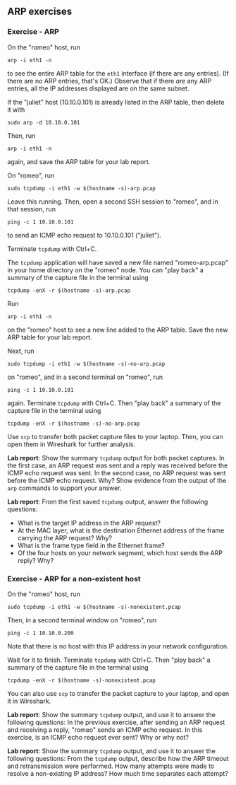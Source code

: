 ## ARP exercises

### Exercise - ARP

On the "romeo" host, run

```
arp -i eth1 -n
```

to see the entire ARP table for the `eth1` interface (if there are any entries).  (If there are no ARP entries, that's OK.) Observe that if there *are* any ARP entries, all the IP addresses displayed are on the same subnet. 

If the "juliet" host (10.10.0.101) is already listed in the ARP table, then delete it with

```
sudo arp -d 10.10.0.101
```

Then, run 


```
arp -i eth1 -n
```

again, and save the ARP table for your lab report.


On "romeo", run

```
sudo tcpdump -i eth1 -w $(hostname -s)-arp.pcap
```

Leave this running. Then, open a second SSH session to "romeo", and in that session, run

```
ping -c 1 10.10.0.101
```

to send an ICMP echo request to 10.10.0.101 ("juliet").

Terminate `tcpdump` with Ctrl+C. 

The `tcpdump` application will have saved a new file named "romeo-arp.pcap" in your home directory on the "romeo" node. You can "play back" a summary of the capture file in the terminal using


```
tcpdump -enX -r $(hostname -s)-arp.pcap
```


Run 

```
arp -i eth1 -n
```

on the "romeo" host to see a new line added to the ARP table. Save the new ARP table for your lab report.

Next, run

```
sudo tcpdump -i eth1 -w $(hostname -s)-no-arp.pcap
```

on "romeo", and in a second terminal on "romeo", run

```
ping -c 1 10.10.0.101
```

again. Terminate `tcpdump` with Ctrl+C. Then "play back" a summary of the capture file in the terminal using

```
tcpdump -enX -r $(hostname -s)-no-arp.pcap
```


Use `scp` to transfer both packet capture files to your laptop. Then, you can open them in Wireshark for further analysis.


**Lab report**: Show the summary `tcpdump` output for both packet captures. In the first case, an ARP request was sent and a reply was received before the ICMP echo request was sent. In the second case, no ARP request was sent before the ICMP echo request. Why? Show evidence from the output of the `arp` commands to support your answer.

**Lab report**: From the first saved `tcpdump` output, answer the following questions:

* What is the target IP address in the ARP request?
* At the MAC layer, what is the destination Ethernet address of the frame carrying the ARP request? Why?
* What is the frame type field in the Ethernet frame?
* Of the four hosts on your network segment, which host sends the ARP reply? Why?

### Exercise - ARP for a non-existent host

On the "romeo" host, run

```
sudo tcpdump -i eth1 -w $(hostname -s)-nonexistent.pcap
```

Then, in a second terminal window on "romeo", run

```
ping -c 1 10.10.0.200
```

Note that there is no host with this IP address in your network configuration.


Wait for it to finish. Terminate `tcpdump` with Ctrl+C. Then "play back" a summary of the capture file in the terminal using

```
tcpdump -enX -r $(hostname -s)-nonexistent.pcap
```

You can also use `scp` to transfer the packet capture to your laptop, and open it in Wireshark.

**Lab report**: Show the summary `tcpdump` output, and use it to answer the following questions: In the previous exercise, after sending an ARP request and receiving a reply, "romeo" sends an ICMP echo request. In this exercise, is an ICMP echo request ever sent? Why or why not?

**Lab report**: Show the summary `tcpdump` output, and use it to answer the following questions: From the `tcpdump` output, describe how the ARP timeout and retransmission were performed. How many attempts were made to resolve a non-existing IP address? How much time separates each attempt?
